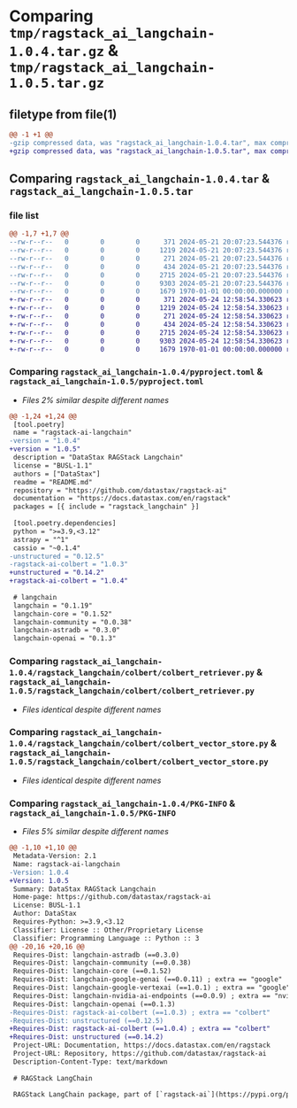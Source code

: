 # Comparing `tmp/ragstack_ai_langchain-1.0.4.tar.gz` & `tmp/ragstack_ai_langchain-1.0.5.tar.gz`

## filetype from file(1)

```diff
@@ -1 +1 @@
-gzip compressed data, was "ragstack_ai_langchain-1.0.4.tar", max compression
+gzip compressed data, was "ragstack_ai_langchain-1.0.5.tar", max compression
```

## Comparing `ragstack_ai_langchain-1.0.4.tar` & `ragstack_ai_langchain-1.0.5.tar`

### file list

```diff
@@ -1,7 +1,7 @@
--rw-r--r--   0        0        0      371 2024-05-21 20:07:23.544376 ragstack_ai_langchain-1.0.4/README.md
--rw-r--r--   0        0        0     1219 2024-05-21 20:07:23.544376 ragstack_ai_langchain-1.0.4/pyproject.toml
--rw-r--r--   0        0        0      271 2024-05-21 20:07:23.544376 ragstack_ai_langchain-1.0.4/ragstack_langchain/__init__.py
--rw-r--r--   0        0        0      434 2024-05-21 20:07:23.544376 ragstack_ai_langchain-1.0.4/ragstack_langchain/colbert/__init__.py
--rw-r--r--   0        0        0     2715 2024-05-21 20:07:23.544376 ragstack_ai_langchain-1.0.4/ragstack_langchain/colbert/colbert_retriever.py
--rw-r--r--   0        0        0     9303 2024-05-21 20:07:23.544376 ragstack_ai_langchain-1.0.4/ragstack_langchain/colbert/colbert_vector_store.py
--rw-r--r--   0        0        0     1679 1970-01-01 00:00:00.000000 ragstack_ai_langchain-1.0.4/PKG-INFO
+-rw-r--r--   0        0        0      371 2024-05-24 12:58:54.330623 ragstack_ai_langchain-1.0.5/README.md
+-rw-r--r--   0        0        0     1219 2024-05-24 12:58:54.330623 ragstack_ai_langchain-1.0.5/pyproject.toml
+-rw-r--r--   0        0        0      271 2024-05-24 12:58:54.330623 ragstack_ai_langchain-1.0.5/ragstack_langchain/__init__.py
+-rw-r--r--   0        0        0      434 2024-05-24 12:58:54.330623 ragstack_ai_langchain-1.0.5/ragstack_langchain/colbert/__init__.py
+-rw-r--r--   0        0        0     2715 2024-05-24 12:58:54.330623 ragstack_ai_langchain-1.0.5/ragstack_langchain/colbert/colbert_retriever.py
+-rw-r--r--   0        0        0     9303 2024-05-24 12:58:54.330623 ragstack_ai_langchain-1.0.5/ragstack_langchain/colbert/colbert_vector_store.py
+-rw-r--r--   0        0        0     1679 1970-01-01 00:00:00.000000 ragstack_ai_langchain-1.0.5/PKG-INFO
```

### Comparing `ragstack_ai_langchain-1.0.4/pyproject.toml` & `ragstack_ai_langchain-1.0.5/pyproject.toml`

 * *Files 2% similar despite different names*

```diff
@@ -1,24 +1,24 @@
 [tool.poetry]
 name = "ragstack-ai-langchain"
-version = "1.0.4"
+version = "1.0.5"
 description = "DataStax RAGStack Langchain"
 license = "BUSL-1.1"
 authors = ["DataStax"]
 readme = "README.md"
 repository = "https://github.com/datastax/ragstack-ai"
 documentation = "https://docs.datastax.com/en/ragstack"
 packages = [{ include = "ragstack_langchain" }]
 
 [tool.poetry.dependencies]
 python = ">=3.9,<3.12"
 astrapy = "^1"
 cassio = "~0.1.4"
-unstructured = "0.12.5"
-ragstack-ai-colbert = "1.0.3"
+unstructured = "0.14.2"
+ragstack-ai-colbert = "1.0.4"
 
 # langchain
 langchain = "0.1.19"
 langchain-core = "0.1.52"
 langchain-community = "0.0.38"
 langchain-astradb = "0.3.0"
 langchain-openai = "0.1.3"
```

### Comparing `ragstack_ai_langchain-1.0.4/ragstack_langchain/colbert/colbert_retriever.py` & `ragstack_ai_langchain-1.0.5/ragstack_langchain/colbert/colbert_retriever.py`

 * *Files identical despite different names*

### Comparing `ragstack_ai_langchain-1.0.4/ragstack_langchain/colbert/colbert_vector_store.py` & `ragstack_ai_langchain-1.0.5/ragstack_langchain/colbert/colbert_vector_store.py`

 * *Files identical despite different names*

### Comparing `ragstack_ai_langchain-1.0.4/PKG-INFO` & `ragstack_ai_langchain-1.0.5/PKG-INFO`

 * *Files 5% similar despite different names*

```diff
@@ -1,10 +1,10 @@
 Metadata-Version: 2.1
 Name: ragstack-ai-langchain
-Version: 1.0.4
+Version: 1.0.5
 Summary: DataStax RAGStack Langchain
 Home-page: https://github.com/datastax/ragstack-ai
 License: BUSL-1.1
 Author: DataStax
 Requires-Python: >=3.9,<3.12
 Classifier: License :: Other/Proprietary License
 Classifier: Programming Language :: Python :: 3
@@ -20,16 +20,16 @@
 Requires-Dist: langchain-astradb (==0.3.0)
 Requires-Dist: langchain-community (==0.0.38)
 Requires-Dist: langchain-core (==0.1.52)
 Requires-Dist: langchain-google-genai (==0.0.11) ; extra == "google"
 Requires-Dist: langchain-google-vertexai (==1.0.1) ; extra == "google"
 Requires-Dist: langchain-nvidia-ai-endpoints (==0.0.9) ; extra == "nvidia"
 Requires-Dist: langchain-openai (==0.1.3)
-Requires-Dist: ragstack-ai-colbert (==1.0.3) ; extra == "colbert"
-Requires-Dist: unstructured (==0.12.5)
+Requires-Dist: ragstack-ai-colbert (==1.0.4) ; extra == "colbert"
+Requires-Dist: unstructured (==0.14.2)
 Project-URL: Documentation, https://docs.datastax.com/en/ragstack
 Project-URL: Repository, https://github.com/datastax/ragstack-ai
 Description-Content-Type: text/markdown
 
 # RAGStack LangChain
 
 RAGStack LangChain package, part of [`ragstack-ai`](https://pypi.org/project/ragstack-ai/).
```

